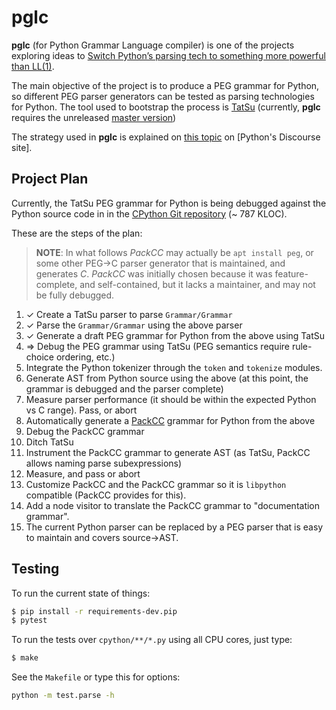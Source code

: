 # **pglc**

**pglc** (for Python Grammar Language compiler) is one of the projects exploring ideas to
[Switch Python’s parsing tech to something more powerful than LL(1)](https://discuss.python.org/t/switch-pythons-parsing-tech-to-something-more-powerful-than-ll-1/379/56).

The main objective of the project is to produce a PEG grammar for Python, so different PEG parser generators can be tested as parsing technologies for Python. The tool used to bootstrap the process is [TatSu](https://tatsu.readthedocs.io) (currently, **pglc** requires the unreleased [master version](https://github.com/neogeny/TatSu))

The strategy used in **pglc** is explained on [this topic](https://discuss.python.org/t/preparing-for-new-python-parsing/1550/38) on [Python's Discourse site].

## Project Plan

Currently, the TatSu PEG grammar for Python is being debugged against the Python source code in in the [CPython Git repository](https://github.com/python/cpython) (~ 787 KLOC).

These are the steps of the plan:

> **NOTE**: In what follows _PackCC_ may actually be `apt install peg`, or some other PEG->C parser generator that is maintained, and generates _C_. _PackCC_ was initially chosen because it was feature-complete, and self-contained, but it lacks a maintainer, and may not be fully debugged.

1. ✓ Create a TatSu parser to parse `Grammar/Grammar`
1. ✓ Parse the `Grammar/Grammar` using the above parser
1. ✓ Generate a draft PEG grammar for Python from the above using TatSu
1. ⇒ Debug the PEG grammar using TatSu (PEG semantics require rule-choice ordering, etc.)
1. Integrate the Python tokenizer through the `token` and `tokenize` modules.
1. Generate AST from Python source using the above (at this point, the grammar is debugged and the parser complete)
1. Measure parser performance (it should be within the expected Python vs C range). Pass, or abort
1. Automatically generate a [PackCC](https://github.com/apalala/packcc) grammar for Python from the above
1. Debug the PackCC grammar
1. Ditch TatSu
1. Instrument the PackCC grammar to generate AST (as TatSu, PackCC allows naming parse subexpressions)
1. Measure, and pass or abort
1. Customize PackCC and the PackCC grammar so it is `libpython` compatible (PackCC provides for this).
1. Add a node visitor to translate the PackCC grammar to "documentation grammar".
1. The current Python parser can be replaced by a PEG parser that is easy to maintain and covers source->AST.

## Testing

To run the current state of things:

```bash
$ pip install -r requirements-dev.pip
$ pytest
```

To run the tests over `cpython/**/*.py` using all CPU cores, just type:

```bash
$ make
```

See the `Makefile` or type this for options:

```bash
python -m test.parse -h
```

